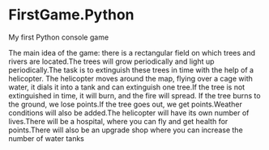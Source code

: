 # FirstGame.Python

My first Python console game

The main idea of the game:
there is a rectangular field on which trees and rivers are located.The trees will grow periodically and light up periodically.The task is to extinguish these trees in time with the help of a helicopter.
The helicopter moves around the map, flying over a cage with water, it dials it into a tank and can extinguish one tree.If the tree is not extinguished in time, it will burn, and the fire will spread.
If the tree burns to the ground, we lose points.If the tree goes out, we get points.Weather conditions will also be added.The helicopter will have its own number of lives.There will be a hospital, 
where you can fly and get health for points.There will also be an upgrade shop where you can increase the number of water tanks
